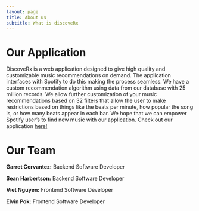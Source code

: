 ```yaml
---
layout: page
title: About us
subtitle: What is discoveRx
---
```


# Our Application
DiscoveRx is a web application designed to give high quality and customizable music recommendations on demand.  The application interfaces with Spotify to do this making the process seamless.  We have a custom recommendation algorithm using data from our database with 25 million records.  We allow further customization of your music recommendations based on 32 filters that allow the user to make restrictions based on things like the beats per minute, how popular the song is, or how many beats appear in each bar.  We hope that we can empower Spotify user’s to find new music with our application. Check out our application [here!](https://discoverx-capstone.herokuapp.com/)


# Our Team
**Garret Cervantez:** Backend Software Developer

**Sean Harbertson:** Backend Software Developer

**Viet Nguyen:** Frontend Software Developer

**Elvin Pok:** Frontend Software Developer



